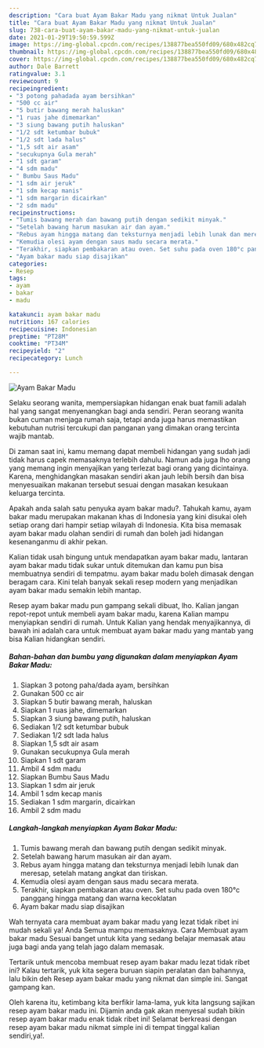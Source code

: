 ```yaml
---
description: "Cara buat Ayam Bakar Madu yang nikmat Untuk Jualan"
title: "Cara buat Ayam Bakar Madu yang nikmat Untuk Jualan"
slug: 738-cara-buat-ayam-bakar-madu-yang-nikmat-untuk-jualan
date: 2021-01-29T19:50:59.599Z
image: https://img-global.cpcdn.com/recipes/138877bea550fd09/680x482cq70/ayam-bakar-madu-foto-resep-utama.jpg
thumbnail: https://img-global.cpcdn.com/recipes/138877bea550fd09/680x482cq70/ayam-bakar-madu-foto-resep-utama.jpg
cover: https://img-global.cpcdn.com/recipes/138877bea550fd09/680x482cq70/ayam-bakar-madu-foto-resep-utama.jpg
author: Dale Barrett
ratingvalue: 3.1
reviewcount: 9
recipeingredient:
- "3 potong pahadada ayam bersihkan"
- "500 cc air"
- "5 butir bawang merah haluskan"
- "1 ruas jahe dimemarkan"
- "3 siung bawang putih haluskan"
- "1/2 sdt ketumbar bubuk"
- "1/2 sdt lada halus"
- "1,5 sdt air asam"
- "secukupnya Gula merah"
- "1 sdt garam"
- "4 sdm madu"
- " Bumbu Saus Madu"
- "1 sdm air jeruk"
- "1 sdm kecap manis"
- "1 sdm margarin dicairkan"
- "2 sdm madu"
recipeinstructions:
- "Tumis bawang merah dan bawang putih dengan sedikit minyak."
- "Setelah bawang harum masukan air dan ayam."
- "Rebus ayam hingga matang dan teksturnya menjadi lebih lunak dan meresap, setelah matang angkat dan tiriskan."
- "Kemudia olesi ayam dengan saus madu secara merata."
- "Terakhir, siapkan pembakaran atau oven. Set suhu pada oven 180°c panggang hingga matang dan warna kecoklatan"
- "Ayam bakar madu siap disajikan"
categories:
- Resep
tags:
- ayam
- bakar
- madu

katakunci: ayam bakar madu 
nutrition: 167 calories
recipecuisine: Indonesian
preptime: "PT28M"
cooktime: "PT34M"
recipeyield: "2"
recipecategory: Lunch

---
```



![Ayam Bakar Madu](https://img-global.cpcdn.com/recipes/138877bea550fd09/680x482cq70/ayam-bakar-madu-foto-resep-utama.jpg)

Selaku seorang wanita, mempersiapkan hidangan enak buat famili adalah hal yang sangat menyenangkan bagi anda sendiri. Peran seorang  wanita bukan cuman menjaga rumah saja, tetapi anda juga harus memastikan kebutuhan nutrisi tercukupi dan panganan yang dimakan orang tercinta wajib mantab.

Di zaman  saat ini, kamu memang dapat membeli hidangan yang sudah jadi tidak harus capek memasaknya terlebih dahulu. Namun ada juga lho orang yang memang ingin menyajikan yang terlezat bagi orang yang dicintainya. Karena, menghidangkan masakan sendiri akan jauh lebih bersih dan bisa menyesuaikan makanan tersebut sesuai dengan masakan kesukaan keluarga tercinta. 



Apakah anda salah satu penyuka ayam bakar madu?. Tahukah kamu, ayam bakar madu merupakan makanan khas di Indonesia yang kini disukai oleh setiap orang dari hampir setiap wilayah di Indonesia. Kita bisa memasak ayam bakar madu olahan sendiri di rumah dan boleh jadi hidangan kesenanganmu di akhir pekan.

Kalian tidak usah bingung untuk mendapatkan ayam bakar madu, lantaran ayam bakar madu tidak sukar untuk ditemukan dan kamu pun bisa membuatnya sendiri di tempatmu. ayam bakar madu boleh dimasak dengan beragam cara. Kini telah banyak sekali resep modern yang menjadikan ayam bakar madu semakin lebih mantap.

Resep ayam bakar madu pun gampang sekali dibuat, lho. Kalian jangan repot-repot untuk membeli ayam bakar madu, karena Kalian mampu menyiapkan sendiri di rumah. Untuk Kalian yang hendak menyajikannya, di bawah ini adalah cara untuk membuat ayam bakar madu yang mantab yang bisa Kalian hidangkan sendiri.

<!--inarticleads1-->

##### Bahan-bahan dan bumbu yang digunakan dalam menyiapkan Ayam Bakar Madu:

1. Siapkan 3 potong paha/dada ayam, bersihkan
1. Gunakan 500 cc air
1. Siapkan 5 butir bawang merah, haluskan
1. Siapkan 1 ruas jahe, dimemarkan
1. Siapkan 3 siung bawang putih, haluskan
1. Sediakan 1/2 sdt ketumbar bubuk
1. Sediakan 1/2 sdt lada halus
1. Siapkan 1,5 sdt air asam
1. Gunakan secukupnya Gula merah
1. Siapkan 1 sdt garam
1. Ambil 4 sdm madu
1. Siapkan  Bumbu Saus Madu
1. Siapkan 1 sdm air jeruk
1. Ambil 1 sdm kecap manis
1. Sediakan 1 sdm margarin, dicairkan
1. Ambil 2 sdm madu




<!--inarticleads2-->

##### Langkah-langkah menyiapkan Ayam Bakar Madu:

1. Tumis bawang merah dan bawang putih dengan sedikit minyak.
1. Setelah bawang harum masukan air dan ayam.
1. Rebus ayam hingga matang dan teksturnya menjadi lebih lunak dan meresap, setelah matang angkat dan tiriskan.
1. Kemudia olesi ayam dengan saus madu secara merata.
1. Terakhir, siapkan pembakaran atau oven. Set suhu pada oven 180°c panggang hingga matang dan warna kecoklatan
1. Ayam bakar madu siap disajikan




Wah ternyata cara membuat ayam bakar madu yang lezat tidak ribet ini mudah sekali ya! Anda Semua mampu memasaknya. Cara Membuat ayam bakar madu Sesuai banget untuk kita yang sedang belajar memasak atau juga bagi anda yang telah jago dalam memasak.

Tertarik untuk mencoba membuat resep ayam bakar madu lezat tidak ribet ini? Kalau tertarik, yuk kita segera buruan siapin peralatan dan bahannya, lalu bikin deh Resep ayam bakar madu yang nikmat dan simple ini. Sangat gampang kan. 

Oleh karena itu, ketimbang kita berfikir lama-lama, yuk kita langsung sajikan resep ayam bakar madu ini. Dijamin anda gak akan menyesal sudah bikin resep ayam bakar madu enak tidak ribet ini! Selamat berkreasi dengan resep ayam bakar madu nikmat simple ini di tempat tinggal kalian sendiri,ya!.

